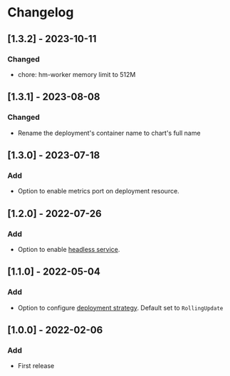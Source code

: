 # Changelog

## [1.3.2] - 2023-10-11
### Changed

* chore: hm-worker memory limit to 512M


## [1.3.1] - 2023-08-08
### Changed

* Rename the deployment's container name to chart's full name


## [1.3.0] - 2023-07-18
### Add

* Option to enable metrics port on deployment resource.

## [1.2.0] - 2022-07-26
### Add

* Option to enable [headless service](https://kubernetes.io/docs/concepts/services-networking/service/#headless-services).


## [1.1.0] - 2022-05-04
### Add

* Option to configure [deployment strategy](https://kubernetes.io/docs/concepts/workloads/controllers/deployment/#strategy). Default set to `RollingUpdate`


## [1.0.0] - 2022-02-06
### Add

* First release
